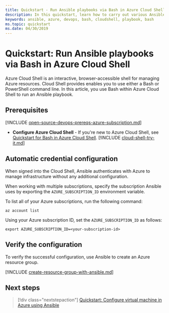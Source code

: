 ```yaml
---
title: Quickstart - Run Ansible playbooks via Bash in Azure Cloud Shell
description: In this quickstart, learn how to carry out various Ansible tasks with Bash in Azure Cloud Shell
keywords: ansible, azure, devops, bash, cloudshell, playbook, bash
ms.topic: quickstart
ms.date: 04/30/2019
---
```


# Quickstart: Run Ansible playbooks via Bash in Azure Cloud Shell

Azure Cloud Shell is an interactive, browser-accessible shell for managing Azure resources. Cloud Shell provides enables you to use either a Bash or PowerShell command line. In this article, you use Bash within Azure Cloud Shell to run an Ansible playbook.

## Prerequisites

[!INCLUDE [open-source-devops-prereqs-azure-subscription.md](../../includes/open-source-devops-prereqs-azure-subscription.md)]
- **Configure Azure Cloud Shell** - If you're new to Azure Cloud Shell, see [Quickstart for Bash in Azure Cloud Shell](https://docs.microsoft.com/azure/cloud-shell/quickstart).
[!INCLUDE [cloud-shell-try-it.md](../../includes/cloud-shell-try-it.md)]

## Automatic credential configuration

When signed into the Cloud Shell, Ansible authenticates with Azure to manage infrastructure without any additional configuration. 

When working with multiple subscriptions, specify the subscription Ansible uses by exporting the `AZURE_SUBSCRIPTION_ID` environment variable. 

To list all of your Azure subscriptions, run the following command:

```azurecli-interactive
az account list
```

Using your Azure subscription ID, set the `AZURE_SUBSCRIPTION_ID` as follows:

```console
export AZURE_SUBSCRIPTION_ID=<your-subscription-id>
```

## Verify the configuration
To verify the successful configuration, use Ansible to create an Azure resource group.

[!INCLUDE [create-resource-group-with-ansible.md](../../includes/ansible-snippet-create-resource-group.md)]

## Next steps

> [!div class="nextstepaction"] 
> [Quickstart: Configure virtual machine in Azure using Ansible](./vm-configure.md)